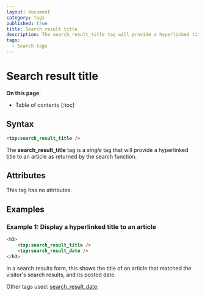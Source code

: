 ```yaml
---
layout: document
category: Tags
published: true
title: Search result title
description: The search_result_title tag will provide a hyperlinked title to an article as returned by the search function.
tags:
  - Search tags
---
```


# Search result title

**On this page**:

* Table of contents
{:toc}

## Syntax

~~~ html
<txp:search_result_title />
~~~

The **search_result_title** tag is a *single* tag that will provide a hyperlinked title to an article as returned by the search function.

## Attributes

This tag has no attributes.

## Examples

### Example 1: Display a hyperlinked title to an article

~~~ html
<h3>
    <txp:search_result_title />
    <txp:search_result_date />
</h3>
~~~

In a search results form, this shows the title of an article that matched the visitor's search results, and its posted date.

Other tags used: [search_result_date](/tags/search_result_date).
